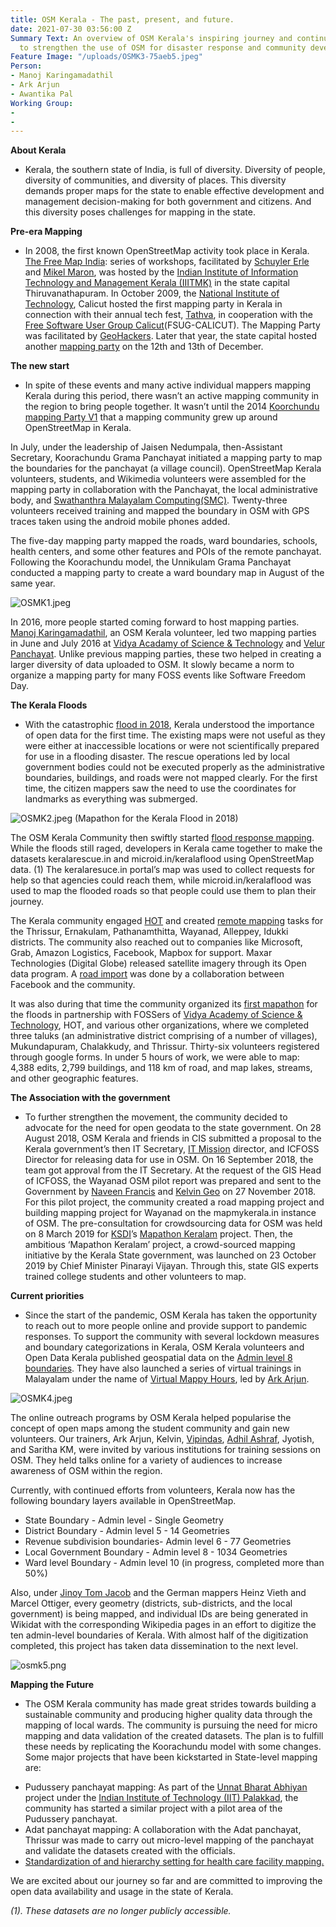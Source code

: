 ```yaml
---
title: OSM Kerala - The past, present, and future.
date: 2021-07-30 03:56:00 Z
Summary Text: An overview of OSM Kerala's inspiring journey and continued efforts
  to strengthen the use of OSM for disaster response and community development.
Feature Image: "/uploads/OSMK3-75aeb5.jpeg"
Person:
- Manoj Karingamadathil
- Ark Arjun
- Awantika Pal
Working Group:
- 
- 
---
```


**About Kerala**
- Kerala, the southern state of India, is full of diversity. Diversity of people, diversity of communities, and diversity of places. This diversity demands proper maps for the state to enable effective development and management decision-making for both government and citizens. And this diversity poses challenges for mapping in the state.

**Pre-era Mapping**
- In 2008, the first known OpenStreetMap activity took place in Kerala. [The Free Map India](https://wiki.openstreetmap.org/wiki/India/Events/Free_Map_India_2008): series of workshops, facilitated by [Schuyler Erle](https://wiki.openstreetmap.org/wiki/User:SchuylerErle) and [Mikel Maron](https://wiki.openstreetmap.org/wiki/User:Mikel), was hosted by the [Indian Institute of Information Technology and Management Kerala (IIITMK)](https://www.iiitmk.ac.in/) in the state capital Thiruvanathapuram. In October 2009, the [National Institute of Technology](http://www.nitc.ac.in/), Calicut hosted the first mapping party in Kerala in connection with their annual tech fest, [Tathva](https://tathva.org/), in cooperation with the [Free Software User Group Calicut](http://fsugcalicut.org/)(FSUG-CALICUT). The Mapping Party was facilitated by [GeoHackers](https://geohackers.in/). Later that year, the state capital hosted another [mapping party](https://wiki.openstreetmap.org/wiki/Trivandrum_mapping_party_12_dec) on the 12th and 13th of December.  

**The new start**
- In spite of these events and many active individual mappers mapping Kerala during this period, there wasn’t an active mapping community in the region to bring people together. It wasn’t until the 2014 [Koorchundu mapping Party V1](https://blog.smc.org.in/mapping-efforts-in-an-unsurveyed-land-koorachundu/) that a mapping community grew up around OpenStreetMap in Kerala. 

In July, under the leadership of Jaisen Nedumpala, then-Assistant Secretary, Koorachundu Grama Panchayat initiated a mapping party to map the boundaries for the panchayat (a village council). OpenStreetMap Kerala volunteers, students, and Wikimedia volunteers were assembled for the mapping party in collaboration with the Panchayat, the local administrative body, and  [Swathanthra Malayalam Computing(SMC)](https://smc.org.in/). Twenty-three volunteers received training and mapped the boundary in OSM with GPS traces taken using the android mobile phones added. 

The five-day mapping party mapped the roads, ward boundaries, schools, health centers, and some other features and POIs of the remote panchayat. Following the Koorachundu model, the Unnikulam Grama Panchayat conducted a mapping party to create a ward boundary map in August of the same year. 

![OSMK1.jpeg](/uploads/OSMK1.jpeg)

In 2016, more people started coming forward to host mapping parties. [Manoj Karingamadathil](https://twitter.com/manojkmohan), an OSM Kerala volunteer, led two mapping parties in June and July 2016 at [Vidya Acadamy of Science & Technology](https://wiki.openstreetmap.org/wiki/OSM_Mapping_Workshop_June_2016_%E2%80%93_Vidya_Academy) and [Velur Panchayat](https://wiki.openstreetmap.org/wiki/Velur_Panchayath_Mapping_Party). Unlike previous mapping parties, these two helped in creating a larger diversity of data uploaded to OSM. It slowly became a norm to organize a mapping party for many FOSS events like Software Freedom Day.

**The Kerala Floods**  
- With the catastrophic [flood in 2018](https://en.wikipedia.org/wiki/2018_Kerala_floods), Kerala understood the importance of open data for the first time. The existing maps were not useful as they were either at inaccessible locations or were not scientifically prepared for use in a flooding disaster. The rescue operations led by local government bodies could not be executed properly as the administrative boundaries, buildings, and roads were not mapped clearly. For the first time, the citizen mappers saw the need to use the coordinates for landmarks as everything was submerged.

![OSMK2.jpeg](/uploads/OSMK2.jpeg)
(Mapathon for the Kerala Flood in 2018)

The OSM Kerala Community then swiftly started [flood response mapping](https://wiki.openstreetmap.org/wiki/Kerala_Community_Flood_Response_Mapping). While the floods still raged, developers in Kerala came together to make the datasets keralarescue.in and microid.in/keralaflood using OpenStreetMap data. (1) The keralaresuce.in portal’s map was used to collect requests for help so that agencies could reach them, while microid.in/keralaflood was used to map the flooded roads so that people could use them to plan their journey. 

The Kerala community engaged [HOT](https://www.hotosm.org/) and created [remote mapping](https://wiki.openstreetmap.org/wiki/2018_Kerala_Floods,_India) tasks for the Thrissur, Ernakulam, Pathanamthitta, Wayanad, Alleppey, Idukki districts. The community also reached out to companies like Microsoft, Grab, Amazon Logistics, Facebook, Mapbox for support. Maxar Technologies (Digital Globe) released satellite imagery through its Open data program. A [road import](https://wiki.openstreetmap.org/wiki/Kerala_Road_Import) was done by a collaboration between Facebook and the community.


It was also during that time the community organized its [first mapathon](https://wiki.openstreetmap.org/wiki/Kerala_Community_Flood_Response_Mapping#Sep_15_-_Software_freedom_day_at_Thrissur.2C_Kerala) for the floods in partnership with FOSSers of [Vidya Academy of Science & Technology](https://www.vidyaacademy.ac.in/), HOT, and various other organizations, where we completed three taluks (an administrative district comprising of a number of villages), Mukundapuram, Chalakkudy, and Thrissur. Thirty-six volunteers registered through google forms. In under 5 hours of work, we were able to map: 4,388 edits, 2,799 buildings, and 118 km of road, and map lakes, streams, and other geographic features.

**The Association with the government** 
- To further strengthen the movement, the community decided to advocate for the need for open geodata to the state government. On 28 August 2018, OSM Kerala and friends in CIS submitted a proposal to the Kerala government’s then IT Secretary, [IT Mission](https://itmission.kerala.gov.in/) director, and ICFOSS Director for releasing data for use in OSM. On 16 September 2018, the team got approval from the IT Secretary. 
At the request of the GIS Head of ICFOSS, the Wayanad OSM pilot report was prepared and sent to the Government by [Naveen Francis](https://twitter.com/naveenpf) and [Kelvin Geo](https://twitter.com/Muzirian) on 27 November 2018. For this pilot project, the community created a road mapping project and building mapping project for Wayanad on the mapmykerala.in instance of OSM.
The pre-consultation for crowdsourcing data for OSM was held on 8 March 2019 for [KSDI](http://www.ksdi.kerala.gov.in/ksdi/)’s [Mapathon Keralam](https://mapathonkeralam.in/) project. Then, the ambitious ‘Mapathon Keralam’ project, a crowd-sourced mapping initiative by the Kerala State government, was launched on 23 October 2019 by Chief Minister Pinarayi Vijayan. Through this, state GIS experts trained college students and other volunteers to map. 

**Current priorities**
- Since the start of the pandemic, OSM Kerala has taken the opportunity to reach out to more people online and provide support to pandemic responses. To support the community with several lockdown measures and boundary categorizations in Kerala, OSM Kerala volunteers and Open Data Kerala published geospatial data on the [Admin level 8 boundaries](https://timesofindia.indiatimes.com/city/kochi/open-data-maps-of-local-bodies-created/articleshow/78974570.cms?utm_source=twitter.com&utm_medium=social&utm_campaign=TOIKochiNews).  They have also launched a series of virtual trainings in Malayalam under the name of [Virtual Mappy Hours](https://wiki.openstreetmap.org/wiki/India/Virtual_Mappy_Hours), led by [Ark Arjun](https://twitter.com/arkarjun).
 
![OSMK4.jpeg](/uploads/OSMK4.jpeg)

The online outreach programs by OSM Kerala helped popularise the concept of open maps among the student community and gain new volunteers. Our trainers, Ark Arjun, Kelvin, [Vipindas](https://twitter.com/vip3927), [Adhil Ashraf](https://twitter.com/123_adhil), Jyotish, and Saritha KM, were invited by various institutions for training sessions on OSM. They held talks online for a variety of audiences to increase awareness of OSM within the region.

Currently, with continued efforts from volunteers, Kerala now has the following boundary layers available in OpenStreetMap.
* State Boundary - Admin level - Single Geometry
* District Boundary - Admin level 5 - 14 Geometries
* Revenue subdivision boundaries- Admin level 6 - 77 Geometries
* Local Government Boundary - Admin level 8 - 1034 Geometries
* Ward level Boundary - Admin level 10 (in progress, completed more than 50%)

Also, under [Jinoy Tom Jacob](https://meta.wikimedia.org/wiki/User:Gnoeee) and the German mappers Heinz Vieth and Marcel Ottiger, every geometry (districts, sub-districts, and the local government) is being mapped, and individual IDs are being generated in Wikidat with the corresponding Wikipedia pages in an effort to digitize the ten admin-level boundaries of Kerala.  With almost half of the digitization completed, this project has taken data dissemination to the next level.


![osmk5.png](/uploads/osmk5.png)


**Mapping the Future**
- The OSM Kerala community has made great strides towards building a sustainable community and producing higher quality data through the mapping of local wards. The community is pursuing the need for micro mapping and data validation of the created datasets. The plan is to fulfill these needs by replicating the Koorachundu model with some changes. Some major projects that have been kickstarted in State-level mapping are:
* Pudussery panchayat mapping: As part of the [Unnat Bharat Abhiyan ](https://unnatbharatabhiyan.gov.in:8443/new-website/)project under the [Indian Institute of Technology (IIT) Palakkad](https://iitpkd.ac.in/), the community has started a similar project with a pilot area of the Pudussery panchayat. 
* Adat panchayat mapping: A collaboration with the Adat panchayat, Thrissur was made to carry out micro-level mapping of the panchayat and validate the datasets created with the officials. 
* [Standardization of and hierarchy setting for health care facility mapping. ](https://www.google.com/url?q=https://wiki.openstreetmap.org/wiki/Kerala/Health_Facilities&sa=D&source=editors&ust=1627622425304000&usg=AOvVaw3y7QDcrym4PVLC4eCazuFc)

We are excited about our journey so far and are committed to improving the open data availability and usage in the state of Kerala.

*(1). These datasets are no longer publicly accessible.*



